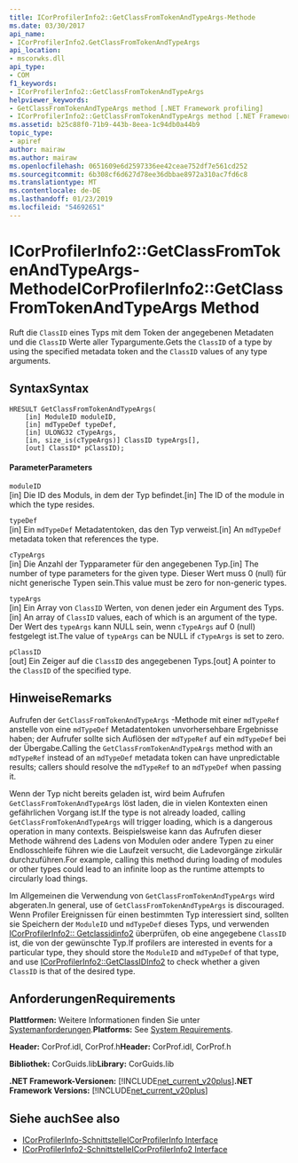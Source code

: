 ```yaml
---
title: ICorProfilerInfo2::GetClassFromTokenAndTypeArgs-Methode
ms.date: 03/30/2017
api_name:
- ICorProfilerInfo2.GetClassFromTokenAndTypeArgs
api_location:
- mscorwks.dll
api_type:
- COM
f1_keywords:
- ICorProfilerInfo2::GetClassFromTokenAndTypeArgs
helpviewer_keywords:
- GetClassFromTokenAndTypeArgs method [.NET Framework profiling]
- ICorProfilerInfo2::GetClassFromTokenAndTypeArgs method [.NET Framework profiling]
ms.assetid: b25c88f0-71b9-443b-8eea-1c94db0a44b9
topic_type:
- apiref
author: mairaw
ms.author: mairaw
ms.openlocfilehash: 0651609e6d2597336ee42ceae752df7e561cd252
ms.sourcegitcommit: 6b308cf6d627d78ee36dbbae8972a310ac7fd6c8
ms.translationtype: MT
ms.contentlocale: de-DE
ms.lasthandoff: 01/23/2019
ms.locfileid: "54692651"
---
```

# <a name="icorprofilerinfo2getclassfromtokenandtypeargs-method"></a><span data-ttu-id="a260c-102">ICorProfilerInfo2::GetClassFromTokenAndTypeArgs-Methode</span><span class="sxs-lookup"><span data-stu-id="a260c-102">ICorProfilerInfo2::GetClassFromTokenAndTypeArgs Method</span></span>
<span data-ttu-id="a260c-103">Ruft die `ClassID` eines Typs mit dem Token der angegebenen Metadaten und die `ClassID` Werte aller Typargumente.</span><span class="sxs-lookup"><span data-stu-id="a260c-103">Gets the `ClassID` of a type by using the specified metadata token and the `ClassID` values of any type arguments.</span></span>  
  
## <a name="syntax"></a><span data-ttu-id="a260c-104">Syntax</span><span class="sxs-lookup"><span data-stu-id="a260c-104">Syntax</span></span>  
  
```  
HRESULT GetClassFromTokenAndTypeArgs(  
    [in] ModuleID moduleID,  
    [in] mdTypeDef typeDef,  
    [in] ULONG32 cTypeArgs,  
    [in, size_is(cTypeArgs)] ClassID typeArgs[],  
    [out] ClassID* pClassID);  
```  
  
#### <a name="parameters"></a><span data-ttu-id="a260c-105">Parameter</span><span class="sxs-lookup"><span data-stu-id="a260c-105">Parameters</span></span>  
 `moduleID`  
 <span data-ttu-id="a260c-106">[in] Die ID des Moduls, in dem der Typ befindet.</span><span class="sxs-lookup"><span data-stu-id="a260c-106">[in] The ID of the module in which the type resides.</span></span>  
  
 `typeDef`  
 <span data-ttu-id="a260c-107">[in] Ein `mdTypeDef` Metadatentoken, das den Typ verweist.</span><span class="sxs-lookup"><span data-stu-id="a260c-107">[in] An `mdTypeDef` metadata token that references the type.</span></span>  
  
 `cTypeArgs`  
 <span data-ttu-id="a260c-108">[in] Die Anzahl der Typparameter für den angegebenen Typ.</span><span class="sxs-lookup"><span data-stu-id="a260c-108">[in] The number of type parameters for the given type.</span></span> <span data-ttu-id="a260c-109">Dieser Wert muss 0 (null) für nicht generische Typen sein.</span><span class="sxs-lookup"><span data-stu-id="a260c-109">This value must be zero for non-generic types.</span></span>  
  
 `typeArgs`  
 <span data-ttu-id="a260c-110">[in] Ein Array von `ClassID` Werten, von denen jeder ein Argument des Typs.</span><span class="sxs-lookup"><span data-stu-id="a260c-110">[in] An array of `ClassID` values, each of which is an argument of the type.</span></span> <span data-ttu-id="a260c-111">Der Wert des `typeArgs` kann NULL sein, wenn `cTypeArgs` auf 0 (null) festgelegt ist.</span><span class="sxs-lookup"><span data-stu-id="a260c-111">The value of `typeArgs` can be NULL if `cTypeArgs` is set to zero.</span></span>  
  
 `pClassID`  
 <span data-ttu-id="a260c-112">[out] Ein Zeiger auf die `ClassID` des angegebenen Typs.</span><span class="sxs-lookup"><span data-stu-id="a260c-112">[out] A pointer to the `ClassID` of the specified type.</span></span>  
  
## <a name="remarks"></a><span data-ttu-id="a260c-113">Hinweise</span><span class="sxs-lookup"><span data-stu-id="a260c-113">Remarks</span></span>  
 <span data-ttu-id="a260c-114">Aufrufen der `GetClassFromTokenAndTypeArgs` -Methode mit einer `mdTypeRef` anstelle von eine `mdTypeDef` Metadatentoken unvorhersehbare Ergebnisse haben; der Aufrufer sollte sich Auflösen der `mdTypeRef` auf ein `mdTypeDef` bei der Übergabe.</span><span class="sxs-lookup"><span data-stu-id="a260c-114">Calling the `GetClassFromTokenAndTypeArgs` method with an `mdTypeRef` instead of an `mdTypeDef` metadata token can have unpredictable results; callers should resolve the `mdTypeRef` to an `mdTypeDef` when passing it.</span></span>  
  
 <span data-ttu-id="a260c-115">Wenn der Typ nicht bereits geladen ist, wird beim Aufrufen `GetClassFromTokenAndTypeArgs` löst laden, die in vielen Kontexten einen gefährlichen Vorgang ist.</span><span class="sxs-lookup"><span data-stu-id="a260c-115">If the type is not already loaded, calling `GetClassFromTokenAndTypeArgs` will trigger loading, which is a dangerous operation in many contexts.</span></span> <span data-ttu-id="a260c-116">Beispielsweise kann das Aufrufen dieser Methode während des Ladens von Modulen oder andere Typen zu einer Endlosschleife führen wie die Laufzeit versucht, die Ladevorgänge zirkulär durchzuführen.</span><span class="sxs-lookup"><span data-stu-id="a260c-116">For example, calling this method during loading of modules or other types could lead to an infinite loop as the runtime attempts to circularly load things.</span></span>  
  
 <span data-ttu-id="a260c-117">Im Allgemeinen die Verwendung von `GetClassFromTokenAndTypeArgs` wird abgeraten.</span><span class="sxs-lookup"><span data-stu-id="a260c-117">In general, use of `GetClassFromTokenAndTypeArgs` is discouraged.</span></span> <span data-ttu-id="a260c-118">Wenn Profiler Ereignissen für einen bestimmten Typ interessiert sind, sollten sie Speichern der `ModuleID` und `mdTypeDef` dieses Typs, und verwenden [ICorProfilerInfo2:: Getclassidinfo2](../../../../docs/framework/unmanaged-api/profiling/icorprofilerinfo2-getclassidinfo2-method.md) überprüfen, ob eine angegebene `ClassID` ist, die von der gewünschte Typ.</span><span class="sxs-lookup"><span data-stu-id="a260c-118">If profilers are interested in events for a particular type, they should store the `ModuleID` and `mdTypeDef` of that type, and use [ICorProfilerInfo2::GetClassIDInfo2](../../../../docs/framework/unmanaged-api/profiling/icorprofilerinfo2-getclassidinfo2-method.md) to check whether a given `ClassID` is that of the desired type.</span></span>  
  
## <a name="requirements"></a><span data-ttu-id="a260c-119">Anforderungen</span><span class="sxs-lookup"><span data-stu-id="a260c-119">Requirements</span></span>  
 <span data-ttu-id="a260c-120">**Plattformen:** Weitere Informationen finden Sie unter [Systemanforderungen](../../../../docs/framework/get-started/system-requirements.md).</span><span class="sxs-lookup"><span data-stu-id="a260c-120">**Platforms:** See [System Requirements](../../../../docs/framework/get-started/system-requirements.md).</span></span>  
  
 <span data-ttu-id="a260c-121">**Header:** CorProf.idl, CorProf.h</span><span class="sxs-lookup"><span data-stu-id="a260c-121">**Header:** CorProf.idl, CorProf.h</span></span>  
  
 <span data-ttu-id="a260c-122">**Bibliothek:** CorGuids.lib</span><span class="sxs-lookup"><span data-stu-id="a260c-122">**Library:** CorGuids.lib</span></span>  
  
 <span data-ttu-id="a260c-123">**.NET Framework-Versionen:** [!INCLUDE[net_current_v20plus](../../../../includes/net-current-v20plus-md.md)]</span><span class="sxs-lookup"><span data-stu-id="a260c-123">**.NET Framework Versions:** [!INCLUDE[net_current_v20plus](../../../../includes/net-current-v20plus-md.md)]</span></span>  
  
## <a name="see-also"></a><span data-ttu-id="a260c-124">Siehe auch</span><span class="sxs-lookup"><span data-stu-id="a260c-124">See also</span></span>
- [<span data-ttu-id="a260c-125">ICorProfilerInfo-Schnittstelle</span><span class="sxs-lookup"><span data-stu-id="a260c-125">ICorProfilerInfo Interface</span></span>](../../../../docs/framework/unmanaged-api/profiling/icorprofilerinfo-interface.md)
- [<span data-ttu-id="a260c-126">ICorProfilerInfo2-Schnittstelle</span><span class="sxs-lookup"><span data-stu-id="a260c-126">ICorProfilerInfo2 Interface</span></span>](../../../../docs/framework/unmanaged-api/profiling/icorprofilerinfo2-interface.md)
